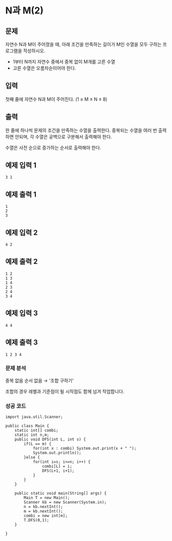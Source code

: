 # N과 M(2)



## 문제

자연수 N과 M이 주어졌을 때, 아래 조건을 만족하는 길이가 M인 수열을 모두 구하는 프로그램을 작성하시오.

- 1부터 N까지 자연수 중에서 중복 없이 M개를 고른 수열
- 고른 수열은 오름차순이어야 한다.

## 입력

첫째 줄에 자연수 N과 M이 주어진다. (1 ≤ M ≤ N ≤ 8)

## 출력

한 줄에 하나씩 문제의 조건을 만족하는 수열을 출력한다. 중복되는 수열을 여러 번 출력하면 안되며, 각 수열은 공백으로 구분해서 출력해야 한다.

수열은 사전 순으로 증가하는 순서로 출력해야 한다.

## 예제 입력 1 

```
3 1
```

## 예제 출력 1 

```
1
2
3
```

## 예제 입력 2 

```
4 2
```

## 예제 출력 2 

```
1 2
1 3
1 4
2 3
2 4
3 4
```

## 예제 입력 3 

```
4 4
```

## 예제 출력 3 

```
1 2 3 4
```



### 문제 분석

중복 없음
순서 없음
→ '조합 구하기'

조합의 경우 레벨과 기준점이 될 시작점도 함께 넘겨 작업합니다. 



### 성공 코드

```
import java.util.Scanner;

public class Main {
	static int[] combi;
	static int n,m;
	public void DFS(int L, int s) { 
		if(L == m) {
			for(int x : combi) System.out.print(x + " ");
			System.out.println();
		}else {
			for(int i=s; i<=n; i++) {
				combi[L] = i;
				DFS(L+1, i+1);
			}
		}
	}

	public static void main(String[] args) {
		Main T = new Main();
		Scanner kb = new Scanner(System.in);
		n = kb.nextInt();
		m = kb.nextInt();
		combi = new int[m];
		T.DFS(0,1);
	}

}
```

